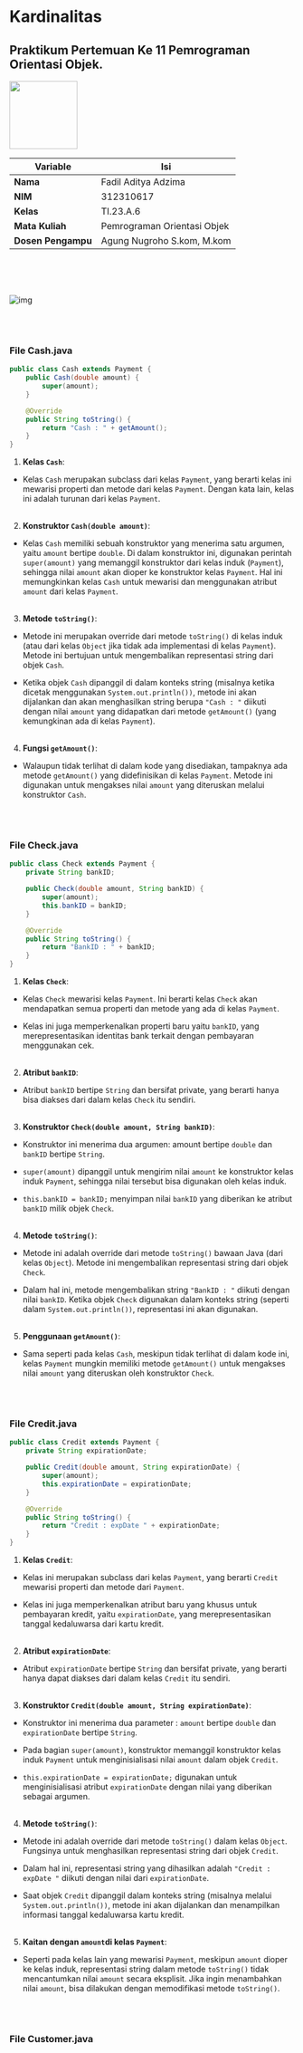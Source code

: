# Kardinalitas
## Praktikum Pertemuan Ke 11 Pemrograman Orientasi Objek.

<img src=https://raw.githubusercontent.com/bablubambal/All_logo_and_pictures/1ac69ce5fbc389725f16f989fa53c62d6e1b4883/programming%20languages/java.svg width="120px">

<br>

| Variable           |             Isi            |
| -------------------|----------------------------|
| **Nama**           |         Fadil Aditya Adzima    |
| **NIM**            |          312310617         |
| **Kelas**          |          TI.23.A.6         |
| **Mata Kuliah**    |      Pemrograman Orientasi Objek     |
| **Dosen Pengampu** | Agung Nugroho S.kom, M.kom  |

<br> <br> <br>




![img](doc/Soal.png) 

<br> <br>

### File <b>Cash.java</b>

``` java
public class Cash extends Payment {
    public Cash(double amount) {
        super(amount);
    }

    @Override
    public String toString() {
        return "Cash : " + getAmount();
    }
}
```

1. <b>Kelas ```Cash```</b>: <br>
- Kelas ```Cash``` merupakan subclass dari kelas ```Payment```, yang berarti kelas ini mewarisi properti dan metode dari kelas ```Payment```. Dengan kata lain, kelas ini adalah turunan dari kelas ```Payment```. <br> <br>

2. <b>Konstruktor ```Cash(double amount)```</b>: <br>
- Kelas ```Cash``` memiliki sebuah konstruktor yang menerima satu argumen, yaitu ```amount``` bertipe ```double```. Di dalam konstruktor ini, digunakan perintah ```super(amount)``` yang memanggil konstruktor dari kelas induk (```Payment```), sehingga nilai ```amount``` akan dioper ke konstruktor kelas ```Payment```. Hal ini memungkinkan kelas ```Cash``` untuk mewarisi dan menggunakan atribut ```amount``` dari kelas ```Payment```. <br> <br>

3. <b>Metode ```toString()```</b>: <br>
- Metode ini merupakan override dari metode ```toString()``` di kelas induk (atau dari kelas ```Object``` jika tidak ada implementasi di kelas ```Payment```). Metode ini bertujuan untuk mengembalikan representasi string dari objek ```Cash```. <br>

- Ketika objek ```Cash``` dipanggil di dalam konteks string (misalnya ketika dicetak menggunakan ```System.out.println())```, metode ini akan dijalankan dan akan menghasilkan string berupa ```"Cash : "``` diikuti dengan nilai ```amount``` yang didapatkan dari metode ```getAmount()``` (yang kemungkinan ada di kelas ```Payment```). <br> <br>

4. <b>Fungsi ```getAmount()```</b>: <br>
- Walaupun tidak terlihat di dalam kode yang disediakan, tampaknya ada metode ```getAmount()``` yang didefinisikan di kelas ```Payment```. Metode ini digunakan untuk mengakses nilai ```amount``` yang diteruskan melalui konstruktor ```Cash```.

<br> <br>

### File <b>Check.java</b>

``` java
public class Check extends Payment {
    private String bankID;

    public Check(double amount, String bankID) {
        super(amount);
        this.bankID = bankID;
    }

    @Override
    public String toString() {
        return "BankID : " + bankID;
    }
}
```

1. <b>Kelas ```Check```</b>: <br>
- Kelas ```Check``` mewarisi kelas ```Payment```. Ini berarti kelas ```Check``` akan mendapatkan semua properti dan metode yang ada di kelas ```Payment```. <br>

- Kelas ini juga memperkenalkan properti baru yaitu ```bankID```, yang merepresentasikan identitas bank terkait dengan pembayaran menggunakan cek. <br> <br>

2. <b>Atribut ```bankID```</b>: <br>
- Atribut ```bankID``` bertipe ```String``` dan bersifat private, yang berarti hanya bisa diakses dari dalam kelas ```Check``` itu sendiri. <br> <br>

3. <b>Konstruktor ```Check(double amount, String bankID)```</b>: <br>
- Konstruktor ini menerima dua argumen: amount bertipe ```double``` dan ```bankID``` bertipe ```String```. <br>

- ```super(amount)``` dipanggil untuk mengirim nilai ```amount``` ke konstruktor kelas induk ```Payment```, sehingga nilai tersebut bisa digunakan oleh kelas induk. <br>

- ```this.bankID = bankID;``` menyimpan nilai ```bankID``` yang diberikan ke atribut ```bankID``` milik objek ```Check```. <br> <br>

4. <b>Metode ```toString()```</b>: <br>
- Metode ini adalah override dari metode ```toString()``` bawaan Java (dari kelas ```Object```). Metode ini mengembalikan representasi string dari objek ```Check```. <br>

- Dalam hal ini, metode mengembalikan string ```"BankID : "``` diikuti dengan nilai ```bankID```. Ketika objek ```Check``` digunakan dalam konteks string (seperti dalam ```System.out.println())```, representasi ini akan digunakan. <br> <br>

5. <b>Penggunaan ```getAmount()```</b>: <br>
- Sama seperti pada kelas ```Cash```, meskipun tidak terlihat di dalam kode ini, kelas ```Payment``` mungkin memiliki metode ```getAmount()``` untuk mengakses nilai ```amount``` yang diteruskan oleh konstruktor ```Check```.

<br> <br>

### File <b>Credit.java</b>

``` java
public class Credit extends Payment {
    private String expirationDate;

    public Credit(double amount, String expirationDate) {
        super(amount);
        this.expirationDate = expirationDate;
    }

    @Override
    public String toString() {
        return "Credit : expDate " + expirationDate;
    }
}
```

1. <b>Kelas ```Credit```</b>: <br>
- Kelas ini merupakan subclass dari kelas ```Payment```, yang berarti ```Credit``` mewarisi properti dan metode dari ```Payment```. <br>

- Kelas ini juga memperkenalkan atribut baru yang khusus untuk pembayaran kredit, yaitu ```expirationDate```, yang merepresentasikan tanggal kedaluwarsa dari kartu kredit. <br> <br>

2. <b>Atribut ```expirationDate```</b>: <br>
- Atribut ```expirationDate``` bertipe ```String``` dan bersifat private, yang berarti hanya dapat diakses dari dalam kelas ```Credit``` itu sendiri. <br> <br>

3. <b>Konstruktor ```Credit(double amount, String expirationDate)```</b>: <br>
- Konstruktor ini menerima dua parameter : ```amount``` bertipe ```double``` dan ```expirationDate``` bertipe ```String```. <br>

- Pada bagian ```super(amount)```, konstruktor memanggil konstruktor kelas induk ```Payment``` untuk menginisialisasi nilai ```amount``` dalam objek ```Credit```. <br>

- ```this.expirationDate = expirationDate;``` digunakan untuk menginisialisasi atribut ```expirationDate``` dengan nilai yang diberikan sebagai argumen. <br> <br>

4. <b>Metode ```toString()```</b>: <br>
- Metode ini adalah override dari metode ```toString()``` dalam kelas ```Object```. Fungsinya untuk menghasilkan representasi string dari objek ```Credit```. <br>

- Dalam hal ini, representasi string yang dihasilkan adalah ```"Credit : expDate "``` diikuti dengan nilai dari ```expirationDate```. <br>

- Saat objek ```Credit``` dipanggil dalam konteks string (misalnya melalui ```System.out.println())```, metode ini akan dijalankan dan menampilkan informasi tanggal kedaluwarsa kartu kredit. <br> <br>

5. <b>Kaitan dengan ```amount```di kelas ```Payment```</b>: <br>
- Seperti pada kelas lain yang mewarisi ```Payment```, meskipun ```amount``` dioper ke kelas induk, representasi string dalam metode ```toString()``` tidak mencantumkan nilai ```amount``` secara eksplisit. Jika ingin menambahkan nilai ```amount```, bisa dilakukan dengan memodifikasi metode ```toString()```.

<br> <br>

### File <b>Customer.java</b>

``` java

```


































































